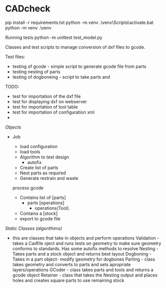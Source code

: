 # CADcheck

pip install -r requirements.txt
python -m venv .\venv\Scripts\activate.bat
python -m venv .\venv

Running tests
python -m unittest test_model.py

Classes and test scripts to manage conversion of dxf files to gcode.

Test files:
+ testing of gcode - simple script to generate gcode file from parts
+ testing nesting of parts
+ testing of dogboneing - script to take parts and 

TODO:
+ test for importation of the dxf file 
+ test for displaying dxf on webserver
+ test for importation of tool table
+ test for importation of configuration xml
+ 

*Objects*
+ Job
    - load configuration
    - load tools
    - Algorithm to test design
        - autofix
    - Create list of parts
    - Nest parts as required
    - Generate restrain and waste

    process gcode 
    + Contains list of [parts]
        + parts [operations]
            + operations(Tool).
    + Contains a [stock]
    + export to gcode file



*Static Classes (algorithims)*
 - this are classes that take in objects and perform operations
Validation - takes a Cadfile oject and runs tests on geometry to make sure geometry conforms to standards. Has some autofix methods to resolve 
Nesting - Takes parts and a stock object and returns best layout 
Dogboning - Takes in a part object- modify geometry for dogbones
Parting - class takes geometry and converts to parts and sets apropriate layers/operations
GCoder - class takes parts and tools and returns a gcode object
Retainer - class that takes the Nesting output and places holes and creates square parts to use remaining stock





